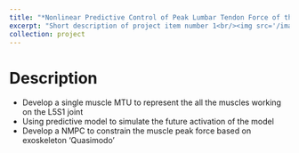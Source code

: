 ```yaml
---
title: "*Nonlinear Predictive Control of Peak Lumbar Tendon Force of the L5S1 joint with a Joint Artificial Actuator During Upper Limb Movements (*Msc thesis)"
excerpt: "Short description of project item number 1<br/><img src='/images/exo-1.png'>"
collection: project
---
```



Description
======
* Develop a single muscle MTU to represent the all the muscles working on the L5S1 joint
* Using predictive model to simulate the future activation of the model
* Develop a NMPC to constrain the muscle peak force based on exoskeleton ‘Quasimodo’

